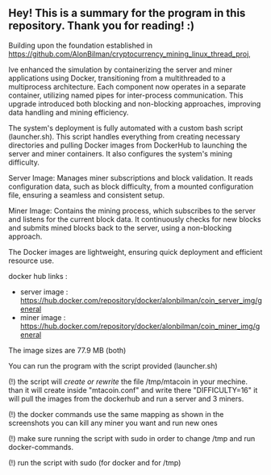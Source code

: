 Hey! This is a summary for the program in this repository. Thank you for reading! :)
--------------------------------------------------------------------------------------------


Building upon the foundation established in https://github.com/AlonBilman/cryptocurrency_mining_linux_thread_proj, 

Ive enhanced the simulation by containerizing the server and miner applications using Docker, transitioning from a multithreaded to a multiprocess architecture. 
Each component now operates in a separate container, utilizing named pipes for inter-process communication. This upgrade introduced both blocking and non-blocking approaches, improving data handling and mining efficiency.

The system's deployment is fully automated with a custom bash script (launcher.sh). This script handles everything from creating necessary directories and pulling Docker images from DockerHub to launching the server and miner containers. 
It also configures the system's mining difficulty.

Server Image: Manages miner subscriptions and block validation. It reads configuration data, such as block difficulty, from a mounted configuration file, ensuring a seamless and consistent setup.

Miner Image: Contains the mining process, which subscribes to the server and listens for the current block data. It continuously checks for new blocks and submits mined blocks back to the server, using a non-blocking approach.

The Docker images are lightweight, ensuring quick deployment and efficient resource use. 

docker hub links : 
 - server image : https://hub.docker.com/repository/docker/alonbilman/coin_server_img/general 
 - miner image : https://hub.docker.com/repository/docker/alonbilman/coin_miner_img/general
				   
The image sizes are 77.9 MB (both)

You can run the program with the script provided (launcher.sh)

(!) the script will *create or rewrite* the file /tmp/mtacoin in your mechine. 
	than it will create inside "mtacoin.conf" and write there "DIFFICULTY=16" 
	it will pull the images from the dockerhub and run a server and 3 miners. 
 
(!) the docker commands use the same mapping as shown in the screenshots 
	you can kill any miner you want and run new ones 
 
(!) make sure running the script with sudo in order to change /tmp and run docker-commands.

(!) run the script with sudo (for docker and for /tmp) 


